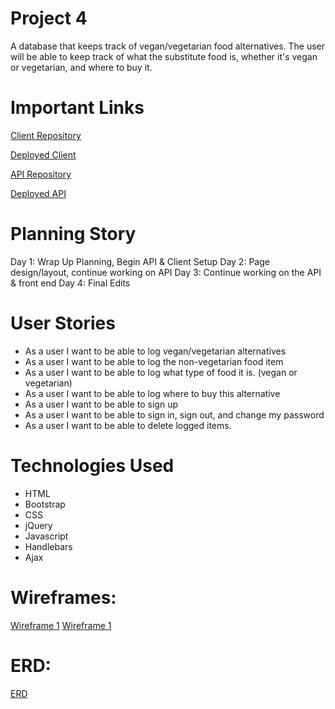 # Project 4

A database that keeps track of vegan/vegetarian food alternatives. The user will be able to keep track of what the substitute food is, whether it's vegan or vegetarian, and where to buy it.

# Important Links

[Client Repository](https://github.com/deadwoman/p4-client)

[Deployed Client](https://deadwoman.github.io/p4-client/)

[API Repository](https://github.com/deadwoman/p4-api)

[Deployed API](https://shrouded-oasis-07530.herokuapp.com/)

# Planning Story

Day 1: Wrap Up Planning, Begin API & Client Setup
Day 2: Page design/layout, continue working on API
Day 3: Continue working on the API & front end
Day 4: Final Edits

# User Stories

- As a user I want to be able to log vegan/vegetarian alternatives
- As a user I want to be able to log the non-vegetarian food item
- As a user I want to be able to log what type of food it is. (vegan or vegetarian)
- As a user I want to be able to log where to buy this alternative
- As a user I want to be able to sign up
- As a user I want to be able to sign in, sign out, and change my password
- As a user I want to be able to delete logged items.

# Technologies Used

- HTML
- Bootstrap
- CSS
- jQuery
- Javascript
- Handlebars
- Ajax

# Wireframes:

[Wireframe 1](https://imgur.com/a/gXUihtJ)
[Wireframe 1](https://imgur.com/a/dzfyXns)

# ERD:

[ERD](https://imgur.com/a/SCOhinM)
